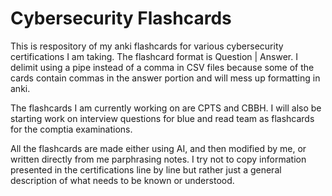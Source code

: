 # Cybersecurity Flashcards
This is respository of my anki flashcards for various cybersecurity certifications I am taking. The flashcard format is Question | Answer. I delimit using a pipe instead of a comma in CSV files because some of the cards contain commas in the answer portion and will mess up formatting in anki.

The flashcards I am currently working on are CPTS and CBBH. I will also be starting work on interview questions for blue and read team as flashcards for the comptia examinations.

All the flashcards are made either using AI, and then modified by me, or written directly from me parphrasing notes. I try not to copy information presented in the certifications line by line but rather just a general description of what needs to be known or understood.

